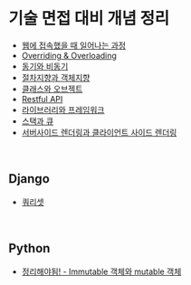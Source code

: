 # 기술 면접 대비 개념 정리

- [웹에 접속했을 때 일어나는 과정](https://github.com/kdh92417/TIL/blob/master/etc/interview/웹에접속했을때.md)
- [Overriding & Overloading](https://github.com/kdh92417/TIL/blob/master/etc/interview/Overriding_and_Overloading.md)
- [동기와 비동기](https://github.com/kdh92417/TIL/blob/master/etc/interview/동기_비동기.md)
- [절차지향과 객체지향](https://github.com/kdh92417/TIL/blob/master/etc/interview/절차지향과객체지향.md)
- [클래스와 오브젝트](https://github.com/kdh92417/TIL/blob/master/etc/interview/class_object.md)
- [Restful API](https://github.com/kdh92417/TIL/blob/master/etc/interview/restful_api.md)
- [라이브러리와 프레임워크](https://github.com/kdh92417/TIL/blob/master/etc/interview/Libraries_and_Framework.md)
- [스택과 큐](https://github.com/kdh92417/TIL/blob/master/etc/interview/stack_and_queue.md)
- [서버사이드 렌더링과 클라이언트 사이드 렌더링](https://github.com/kdh92417/TIL/blob/master/etc/interview/ssr_and_csr.md)

<br>

## Django

- [쿼리셋](https://github.com/kdh92417/TIL/blob/master/etc/interview/query_set.md)

<br>

## Python

- [정리해야됨! - Immutable 객체와 mutable 객체]()
